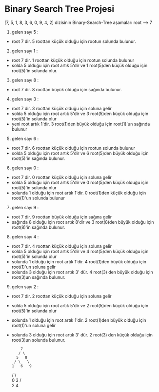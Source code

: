 # Binary Search Tree Projesi
[7, 5, 1, 8, 3, 6, 0, 9, 4, 2] dizisinin Binary-Search-Tree aşamaları
root --> 7
1. gelen sayı 5 : 
- root 7 dir. 5 roottan küçük olduğu için rootun solunda bulunur.
2. gelen sayı 1 : 
- root 7 dir. 1 roottan küçük olduğu için rootun solunda bulunur 
- solda 5 olduğu için root artık 5'dir ve 1 root(5)den küçük olduğu için root(5)'in solunda olur.
3. gelen sayı 8 : 
- root 7 dir. 8 roottan büyük olduğu için sağında bulunur.
4. gelen sayı 3 : 
- root 7 dir. 3 roottan küçük olduğu için soluna gelir 
- solda 5 olduğu için root artık 5'dir ve 3 root(5)den küçük olduğu için root(5)'in solunda olur
- yeni root artık 1'dir. 3 root(1)den büyük olduğu için root(1)'un sağında bulunur
5. gelen sayı 6 : 
- root 7 dir. 6 roottan küçük olduğu için rootun solunda bulunur 
- solda 5 olduğu için root artık 5'dir ve 6 root(5)den büyük olduğu için root(5)'in sağında bulunur.
6. gelen sayı 0 : 
- root 7 dir. 0 roottan küçük olduğu için soluna gelir
- solda 5 olduğu için root artık 5'dir ve 0 root(5)den küçük olduğu için root(5)'in solunda olur
- solunda 1 olduğu için root artık 1'dir. 0 root(1)den küçük olduğu için root(1)'un solunda bulunur
7. gelen sayı 9 : 
- root 7 dir. 9 roottan büyük olduğu için sağına gelir 
- sağında 8 olduğu için root artık 8'dir ve 3 root(8)den büyük olduğu için root(8)'in sağında bulunur.
8. gelen sayı 4 : 
- root 7 dir. 4 roottan küçük olduğu için soluna gelir
- solda 5 olduğu için root artık 5'dir ve 4 root(5)den küçük olduğu için root(5)'in solunda olur
- solunda 1 olduğu için root artık 1'dir. 4 root(1)den büyük olduğu için root(1)'un soluna gelir 
- solunda 3 olduğu için root artık 3' dür. 4 root(3) den büyük olduğu için root(3)un sağında bulunur.
9. gelen sayı 2 : 
- root 7 dir. 2 roottan küçük olduğu için soluna gelir
- solda 5 olduğu için root artık 5'dir ve 2 root(5)den küçük olduğu için root(5)'in solunda olur
- solunda 1 olduğu için root artık 1'dir. 2 root(1)den büyük olduğu için root(1)'un soluna gelir 
- solunda 3 olduğu için root artık 3' dür. 2 root(3) den küçük olduğu için root(3)un solunda bulunur.

          7
         / \
        5   8
       / \   \  
      1   6   9
     / \   
    0   3 
       / \
      2   4  
